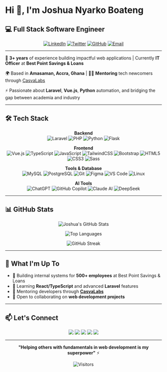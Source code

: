 # Hi 👋, I'm Joshua Nyarko Boateng

## 💻 Full Stack Software Engineer

<div align="center">

[![LinkedIn](https://img.shields.io/badge/LinkedIn-josh--boat-0077B5?style=for-the-badge&logo=linkedin&logoColor=white)](https://linkedin.com/in/josh-boat)
[![Twitter](https://img.shields.io/badge/Twitter-codeflix365-1DA1F2?style=for-the-badge&logo=twitter&logoColor=white)](https://twitter.com/codeflix365)
[![GitHub](https://img.shields.io/badge/GitHub-josh--boat365-100000?style=for-the-badge&logo=github&logoColor=white)](https://github.com/josh-boat365)
[![Email](https://img.shields.io/badge/Email-kwame.kay365%40gmail.com-D14836?style=for-the-badge&logo=gmail&logoColor=white)](mailto:kwame.kay365@gmail.com)

</div>

---

🚀 **3+ years** of experience building impactful web applications | Currently **IT Officer** at **Best Point Savings & Loans**

🌍 Based in **Amasaman, Accra, Ghana** | 👨‍🏫 **Mentoring** tech newcomers through [CasvaLabs](https://github.com/josh-boat365/casvalabs)

⚡ Passionate about **Laravel**, **Vue.js**, **Python** automation, and bridging the gap between academia and industry

---

## 🛠️ Tech Stack

<div align="center">

**Backend**  
![Laravel](https://img.shields.io/badge/Laravel-FF2D20?style=for-the-badge&logo=laravel&logoColor=white)
![PHP](https://img.shields.io/badge/PHP-777BB4?style=for-the-badge&logo=php&logoColor=white)
![Python](https://img.shields.io/badge/Python-3776AB?style=for-the-badge&logo=python&logoColor=white)
![Flask](https://img.shields.io/badge/Flask-000000?style=for-the-badge&logo=flask&logoColor=white)

**Frontend**  
![Vue.js](https://img.shields.io/badge/Vue.js-4FC08D?style=for-the-badge&logo=vue.js&logoColor=white)
![TypeScript](https://img.shields.io/badge/TypeScript-007ACC?style=for-the-badge&logo=typescript&logoColor=white)
![JavaScript](https://img.shields.io/badge/JavaScript-F7DF1E?style=for-the-badge&logo=javascript&logoColor=black)
![TailwindCSS](https://img.shields.io/badge/Tailwind_CSS-38B2AC?style=for-the-badge&logo=tailwind-css&logoColor=white)
![Bootstrap](https://img.shields.io/badge/Bootstrap-563D7C?style=for-the-badge&logo=bootstrap&logoColor=white)
![HTML5](https://img.shields.io/badge/HTML5-E34F26?style=for-the-badge&logo=html5&logoColor=white)
![CSS3](https://img.shields.io/badge/CSS3-1572B6?style=for-the-badge&logo=css3&logoColor=white)
![Sass](https://img.shields.io/badge/Sass-CC6699?style=for-the-badge&logo=sass&logoColor=white)

**Tools & Database**  
![MySQL](https://img.shields.io/badge/MySQL-4479A1?style=for-the-badge&logo=mysql&logoColor=white)
![PostgreSQL](https://img.shields.io/badge/PostgreSQL-316192?style=for-the-badge&logo=postgresql&logoColor=white)
![Git](https://img.shields.io/badge/Git-F05032?style=for-the-badge&logo=git&logoColor=white)
![Figma](https://img.shields.io/badge/Figma-F24E1E?style=for-the-badge&logo=figma&logoColor=white)
![VS Code](https://img.shields.io/badge/VS_Code-007ACC?style=for-the-badge&logo=visual-studio-code&logoColor=white)
![Linux](https://img.shields.io/badge/Linux-FCC624?style=for-the-badge&logo=linux&logoColor=black)

**AI Tools**  
![ChatGPT](https://img.shields.io/badge/ChatGPT-74AA9C?style=for-the-badge&logo=openai&logoColor=white)
![GitHub Copilot](https://img.shields.io/badge/GitHub_Copilot-000000?style=for-the-badge&logo=github&logoColor=white)
![Claude AI](https://img.shields.io/badge/Claude_AI-CC785C?style=for-the-badge&logo=anthropic&logoColor=white)
![DeepSeek](https://img.shields.io/badge/DeepSeek-1E40AF?style=for-the-badge&logo=ai&logoColor=white)

</div>

---

## 📊 GitHub Stats

<div align="center">

![Joshua's GitHub Stats](https://github-readme-stats.vercel.app/api?username=josh-boat365&show_icons=true&theme=radical&hide_border=true&count_private=true)

![Top Languages](https://github-readme-stats.vercel.app/api/top-langs/?username=josh-boat365&layout=compact&theme=radical&hide_border=true)

![GitHub Streak](https://github-readme-streak-stats.herokuapp.com/?user=josh-boat365&theme=radical&hide_border=true)

</div>

---

## 🚀 What I'm Up To

- 🔨 Building internal systems for **500+ employees** at Best Point Savings & Loans
- 🧠 Learning **React/TypeScript** and advanced **Laravel** features  
- 🤝 Mentoring developers through [**CasvaLabs**](https://github.com/josh-boat365/casvalabs)
- 🎯 Open to collaborating on **web development projects**

---

## 📫 Let's Connect

<p align="center">
<a href="https://linkedin.com/in/josh-boat"><img src="https://img.shields.io/badge/-LinkedIn-0077B5?style=flat-square&logo=linkedin&logoColor=white"/></a>
<a href="https://twitter.com/codeflix365"><img src="https://img.shields.io/badge/-Twitter-1DA1F2?style=flat-square&logo=twitter&logoColor=white"/></a>
<a href="https://instagram.com/codeflix365"><img src="https://img.shields.io/badge/-Instagram-E4405F?style=flat-square&logo=instagram&logoColor=white"/></a>
<a href="https://youtube.com/@casvalabs"><img src="https://img.shields.io/badge/-YouTube-FF0000?style=flat-square&logo=youtube&logoColor=white"/></a>
<a href="https://stackoverflow.com/users/13979990/joshua-nyarko-boateng"><img src="https://img.shields.io/badge/-Stack%20Overflow-FE7A16?style=flat-square&logo=stack-overflow&logoColor=white"/></a>
</p>

---

<div align="center">

**"Helping others with fundamentals in web development is my superpower"** ⚡

![Visitors](https://visitor-badge.laobi.icu/badge?page_id=josh-boat365.josh-boat365&left_color=black&right_color=orange)

</div>

